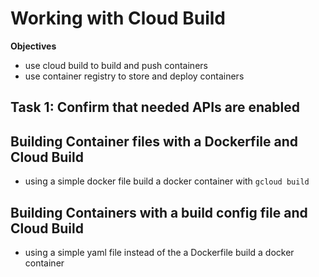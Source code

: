 # Working with Cloud Build
__Objectives__

- use cloud build to build and push containers
- use container registry to store and deploy containers

## Task 1: Confirm that needed APIs are enabled

## Building Container files with a Dockerfile and Cloud Build
- using a simple docker file build a docker container with `gcloud build`

## Building Containers with a build config file and Cloud Build
- using a simple yaml file instead of the a Dockerfile build a docker container
